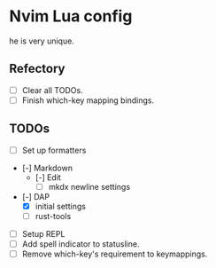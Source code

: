 # Nvim Lua config

he is very unique.

## Refectory

- [ ] Clear all TODOs.
- [ ] Finish which-key mapping bindings.

## TODOs

- [ ] Set up formatters
- [-] Markdown
  - [-] Edit
    - [ ] mkdx newline settings
- [-] DAP
  - [x] initial settings
  - [ ] rust-tools
- [ ] Setup REPL
- [ ] Add spell indicator to statusline.
- [ ] Remove which-key's requirement to keymappings.
